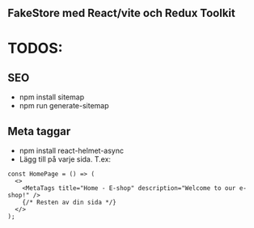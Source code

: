 ## FakeStore med React/vite och Redux Toolkit

# TODOS:
## SEO
- npm install sitemap
- npm run generate-sitemap

## Meta taggar
- npm install react-helmet-async
- Lägg till på varje sida. T.ex:
```
const HomePage = () => (
  <>
    <MetaTags title="Home - E-shop" description="Welcome to our e-shop!" />
    {/* Resten av din sida */}
  </>
);
```

